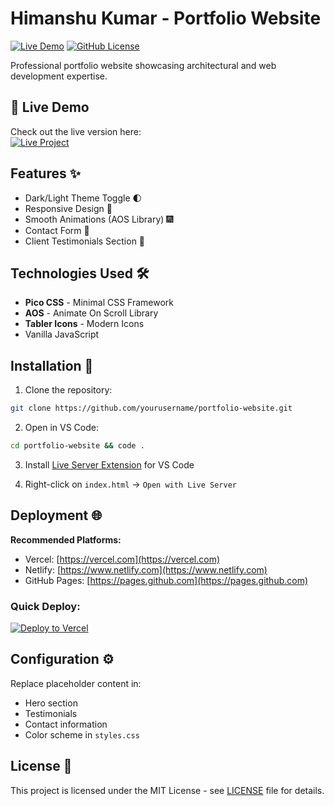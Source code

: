 
# Himanshu Kumar - Portfolio Website

[![Live Demo](https://img.shields.io/badge/demo-live%20demo-green)](https://your-deploy-link.com)
[![GitHub License](https://img.shields.io/badge/license-MIT-blue)](https://github.com/yourusername/portfolio-website/blob/main/LICENSE)

Professional portfolio website showcasing architectural and web development expertise.

## 🚀 Live Demo  
Check out the live version here:  
[![Live Project](https://img.shields.io/badge/Live%20Demo-Click%20Here-blue)](https://himanshu-kumarvirtunexaproject.netlify.app/)


## Features ✨
- Dark/Light Theme Toggle 🌓
- Responsive Design 📱
- Smooth Animations (AOS Library) 🎆
- Contact Form 📧
- Client Testimonials Section 🌟

## Technologies Used 🛠️
- **Pico CSS** - Minimal CSS Framework
- **AOS** - Animate On Scroll Library
- **Tabler Icons** - Modern Icons
- Vanilla JavaScript

## Installation 🚀
1. Clone the repository:
```bash
git clone https://github.com/yourusername/portfolio-website.git
```

2. Open in VS Code:
```bash
cd portfolio-website && code .
```

3. Install [Live Server Extension](https://marketplace.visualstudio.com/items?itemName=ritwickdey.LiveServer) for VS Code

4. Right-click on `index.html` → `Open with Live Server`

## Deployment 🌐
**Recommended Platforms:**
- Vercel: [https://vercel.com](https://vercel.com)
- Netlify: [https://www.netlify.com](https://www.netlify.com)
- GitHub Pages: [https://pages.github.com](https://pages.github.com)

### Quick Deploy:
[![Deploy to Vercel](https://vercel.com/button)](https://vercel.com/new/clone?repository-url=https%3A%2F%2Fgithub.com%2Fyourusername%2Fportfolio-website)

## Configuration ⚙️
Replace placeholder content in:
- Hero section
- Testimonials
- Contact information
- Color scheme in `styles.css`

## License 📄
This project is licensed under the MIT License - see [LICENSE](LICENSE) file for details.


```


 
